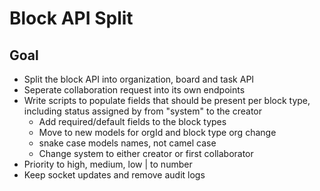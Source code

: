 # Block API Split

## Goal

-   Split the block API into organization, board and task API
-   Seperate collaboration request into its own endpoints
-   Write scripts to populate fields that should be present per block type, including status assigned by from "system" to the creator
    -   Add required/default fields to the block types
    -   Move to new models for orgId and block type org change
    -   snake case models names, not camel case
    -   Change system to either creator or first collaborator
-   Priority to high, medium, low | to number
-   Keep socket updates and remove audit logs
